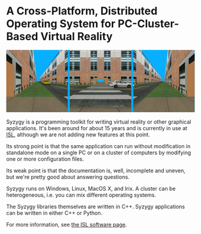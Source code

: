 A Cross-Platform, Distributed Operating System for PC-Cluster-Based Virtual Reality
===================================================================================


![Simulated CAVE View](doc/images/crosswalk3.jpg)


Syzygy is a programming toolkit for writing virtual reality or other
graphical applications. It's been around for about 15 years and is
currently in use at [ISL](http://www.isl.uiuc.edu/), although we are
not adding new features at this point.

Its strong point is that the same application can run without modification
in standalone mode on a single PC or on a cluster of computers by modifying
one or more configuration files.

Its weak point is that the documentation is, well, incomplete and uneven,
but we're pretty good about answering questions.

Syzygy runs on Windows, Linux, MacOS X, and Irix. A
cluster can be heterogeneous, i.e. you can mix different operating
systems.

The Syzygy libraries themselves are written in C++. Syzygy applications
can be written in either C++ or Python.

For more information, see [the ISL software page](http://syzygy.isl.uiuc.edu/).

